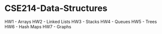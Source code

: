 # CSE214-Data-Structures

HW1 - Arrays
HW2 - Linked Lists
HW3 - Stacks
HW4 - Queues
HW5 - Trees
HW6 - Hash Maps
HW7 - Graphs
